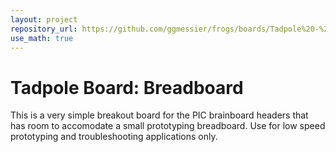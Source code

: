 ```yaml
---
layout: project
repository_url: https://github.com/ggmessier/frogs/boards/Tadpole%20-%20Breadboard
use_math: true
---
```

# Tadpole Board: Breadboard

This is a very simple breakout board for the PIC brainboard headers that has room to accomodate a small prototyping breadboard.  Use for low speed prototyping and troubleshooting applications only.


